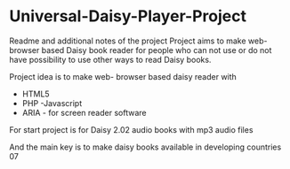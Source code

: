 # Universal-Daisy-Player-Project
Readme and additional notes of the project 
Project aims to make web- browser 
based Daisy book reader for people 
who can not use or do not have possibility 
to use other ways to read Daisy books.

Project idea is to make 
web- browser based daisy reader 
with
- HTML5
- PHP
-Javascript
- ARIA - for screen reader software

For start project is for
Daisy 2.02 audio books with mp3 audio
files

And the main key is to make daisy books 
available in developing countries
07            
